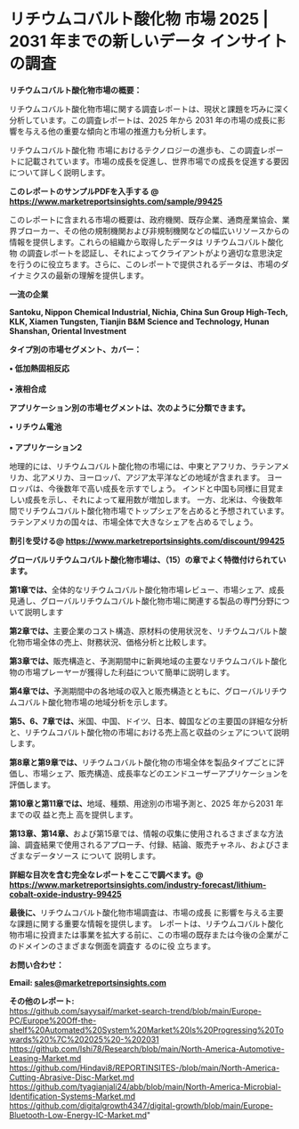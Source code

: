 # リチウムコバルト酸化物 市場 2025 | 2031 年までの新しいデータ インサイトの調査

<strong><b>リチウムコバルト酸化物市場の概要：</b></strong>

リチウムコバルト酸化物市場に関する調査レポートは、現状と課題を巧みに深く分析しています。この調査レポートは、2025 年から 2031 年の市場の成長に影響を与える他の重要な傾向と市場の推進力も分析します。

リチウムコバルト酸化物 市場におけるテクノロジーの進歩も、この調査レポートに記載されています。市場の成長を促進し、世界市場での成長を促進する要因について詳しく説明します。

<strong>このレポートのサンプルPDFを入手する @ <a href=https://www.marketreportsinsights.com/sample/99425>https://www.marketreportsinsights.com/sample/99425</a></strong>

このレポートに含まれる市場の概要は、政府機関、既存企業、通商産業協会、業界ブローカー、その他の規制機関および非規制機関などの幅広いリソースからの情報を提供します。これらの組織から取得したデータは リチウムコバルト酸化物 の調査レポートを認証し、それによってクライアントがより適切な意思決定を行うのに役立ちます。さらに、このレポートで提供されるデータは、市場のダイナミクスの最新の理解を提供します。

<strong>一流の企業</strong>

<strong><b>Santoku, Nippon Chemical Industrial, Nichia, China Sun Group High-Tech, KLK, Xiamen Tungsten, Tianjin B&M Science and Technology, Hunan Shanshan, Oriental Investment</b></strong>

<strong><b>タイプ別の市場セグメント、カバー：</b></strong>

<strong>• 低加熱固相反応<br><br>• 液相合成</strong>

<strong><b>アプリケーション別の市場セグメントは、次のように分類できます。</b></strong>

<strong>• リチウム電池<br><br>• アプリケーション2</strong>

 地理的には、リチウムコバルト酸化物の市場には、中東とアフリカ、ラテンアメリカ、北アメリカ、ヨーロッパ、アジア太平洋などの地域が含まれます。 ヨーロッパは、今後数年で高い成長を示すでしょう。 インドと中国も同様に目覚ましい成長を示し、それによって雇用数が増加します。 一方、北米は、今後数年間でリチウムコバルト酸化物市場でトップシェアを占めると予想されています。 ラテンアメリカの国々は、市場全体で大きなシェアを占めるでしょう。

<strong>割引を受ける@ <a href=https://www.marketreportsinsights.com/discount/99425>https://www.marketreportsinsights.com/discount/99425</a></strong>

<strong><b>グローバルリチウムコバルト酸化物市場は、（15）の章でよく特徴付けられています。</b></strong>

<strong><b>第</b></strong><strong><b>1章では、</b></strong>全体的なリチウムコバルト酸化物市場レビュー、市場シェア、成長見通し、グローバルリチウムコバルト酸化物市場に関連する製品の専門分野について説明します

<strong><b>第2章では、</b></strong>主要企業のコスト構造、原材料の使用状況を、リチウムコバルト酸化物市場全体の売上、財務状況、価格分析と比較します。

<strong><b>第3章では、</b></strong>販売構造と、予測期間中に新興地域の主要なリチウムコバルト酸化物の市場プレーヤーが獲得した利益について簡単に説明します。

<strong><b>第4章では、</b></strong>予測期間中の各地域の収入と販売構造とともに、グローバルリチウムコバルト酸化物市場の地域分析を示します。

<strong><b>第5、6、7章では、</b></strong>米国、中国、ドイツ、日本、韓国などの主要国の詳細な分析と、リチウムコバルト酸化物の市場における売上高と収益のシェアについて説明します。

<strong><b>第8章と第9章では、</b></strong>リチウムコバルト酸化物の市場全体を製品タイプごとに評価し、市場シェア、販売構造、成長率などのエンドユーザーアプリケーションを評価します。

<strong><b>第10章と第11章では、</b></strong>地域、種類、用途別の市場予測と、2025 年から2031 年までの収 益と売上 高を提供します。

<strong><b>第13章、第14章、</b></strong>および第15章では、情報の収集に使用されるさまざまな方法論、調査結果で使用されるアプローチ、付録、結論、販売チャネル、およびさまざまなデータソース について 説明します。

<strong>詳細な目次を含む完全なレポートをここで調べます。@ <a href=https://www.marketreportsinsights.com/industry-forecast/lithium-cobalt-oxide-industry-99425>https://www.marketreportsinsights.com/industry-forecast/lithium-cobalt-oxide-industry-99425</a></strong>

<strong><b>最後に、</b></strong>リチウムコバルト酸化物市場調査は、市場の成長 に影響を</a>与える主要な課題に関する重要な情報を提供します。 レポートは、リチウムコバルト酸化物市場に投資または事業を拡大する前に、この市場の既存または今後の企業がこのドメインのさまざまな側面を調査す るのに役 立ちます。

<strong><b>お問い合わせ：</b></strong>

<strong>Email: </strong><a href=mailto:sales@marketreportsinsights.com><strong>sales@marketreportsinsights.com</strong></a>

<strong>その他のレポート:</strong>
<br>
<a href=https://github.com/sayysaif/market-search-trend/blob/main/Europe-PC/Europe%20Off-the-shelf%20Automated%20System%20Market%20Is%20Progressing%20Towards%20%7C%202025%20-%202031>https://github.com/sayysaif/market-search-trend/blob/main/Europe-PC/Europe%20Off-the-shelf%20Automated%20System%20Market%20Is%20Progressing%20Towards%20%7C%202025%20-%202031</a>
<br>
<a href=https://github.com/Ishi78/Research/blob/main/North-America-Automotive-Leasing-Market.md>https://github.com/Ishi78/Research/blob/main/North-America-Automotive-Leasing-Market.md</a>
<br>
<a href=https://github.com/Hindavi8/REPORTINSITES-/blob/main/North-America-Cutting-Abrasive-Disc-Market.md>https://github.com/Hindavi8/REPORTINSITES-/blob/main/North-America-Cutting-Abrasive-Disc-Market.md</a>
<br>
<a href=https://github.com/tyagianjali24/abb/blob/main/North-America-Microbial-Identification-Systems-Market.md>https://github.com/tyagianjali24/abb/blob/main/North-America-Microbial-Identification-Systems-Market.md</a>
<br>
<a href=https://github.com/digitalgrowth4347/digital-growth/blob/main/Europe-Bluetooth-Low-Energy-IC-Market.md>https://github.com/digitalgrowth4347/digital-growth/blob/main/Europe-Bluetooth-Low-Energy-IC-Market.md</a>"
